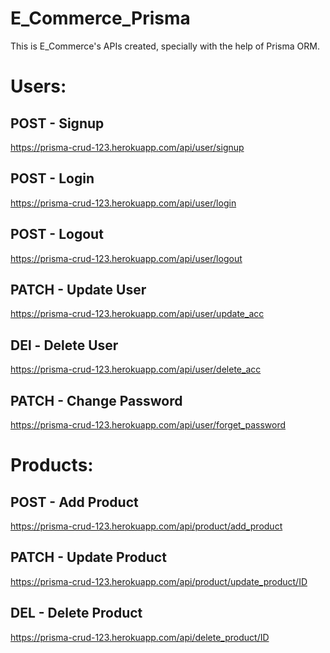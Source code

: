 # E_Commerce_Prisma
This is E_Commerce's APIs created, specially with the help of Prisma ORM.

#
# Users:
## POST - Signup
https://prisma-crud-123.herokuapp.com/api/user/signup
## POST - Login
https://prisma-crud-123.herokuapp.com/api/user/login
## POST - Logout
https://prisma-crud-123.herokuapp.com/api/user/logout
## PATCH - Update User
https://prisma-crud-123.herokuapp.com/api/user/update_acc
## DEl - Delete User
https://prisma-crud-123.herokuapp.com/api/user/delete_acc
## PATCH - Change Password
https://prisma-crud-123.herokuapp.com/api/user/forget_password

#
# Products:
## POST - Add Product
https://prisma-crud-123.herokuapp.com/api/product/add_product
## PATCH - Update Product
https://prisma-crud-123.herokuapp.com/api/product/update_product/ID
## DEL - Delete Product
https://prisma-crud-123.herokuapp.com/api/delete_product/ID
